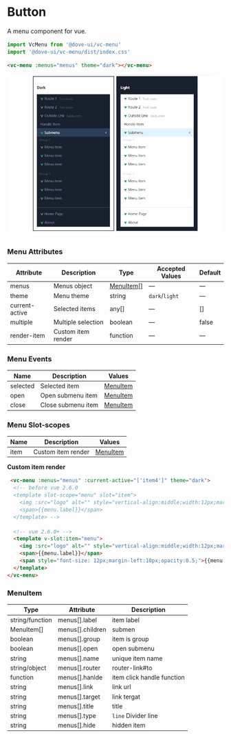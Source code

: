 # Button

A menu component for vue.

```js
import VcMenu from '@dove-ui/vc-menu'
import '@dove-ui/vc-menu/dist/index.css'
```

```html
<vc-menu :menus="menus" theme="dark"></vc-menu>
```

![](screenshot.png)

### Menu Attributes

| Attribute      | Description        | Type                    | Accepted Values | Default |
|----------------|--------------------|-------------------------|-----------------|---------|
| menus          | Menus object       | [MenuItem[]](#MenuItem) | —               | —       |
| theme          | Menu theme         | string                  | `dark`/`light`  | —       |
| current-active | Selected items     | any[]                   | —               | []      |
| multiple       | Multiple selection | boolean                 | —               | false   |
| render-item    | Custom item render | function                | —               | —       |

### Menu Events

| Name     | Description        | Values                |
|----------|--------------------|-----------------------|
| selected | Selected item      | [MenuItem](#MenuItem) |
| open     | Open submenu item  | [MenuItem](#MenuItem) |
| close    | Close submenu item | [MenuItem](#MenuItem) |

### Menu Slot-scopes

| Name | Description        | Values                |
|------|--------------------|-----------------------|
| item | Custom item render | [MenuItem](#MenuItem) |

**Custom item render**

```html
 <vc-menu :menus="menus" :current-active="['item4']" theme="dark">
  <!-- before vue 2.6.0
  <template slot-scope="menu" slot="item">
    <img :src="logo" alt="" style="vertical-align:middle;width:12px;margin-right:5px;">
    <span>{{menu.label}}</span>
  </template> -->

  <!-- vue 2.6.0+ -->
  <template v-slot:item="menu">
    <img :src="logo" alt="" style="vertical-align:middle;width:12px;margin-right:5px;">
    <span>{{menu.label}}</span>
    <span style="font-size: 12px;margin-left:10px;opacity:0.5;">{{menu.description}}</span>
  </template>
</vc-menu>
```

### MenuItem

| Type            | Attribute        | Description                |
|-----------------|------------------|----------------------------|
| string/function | menus[].label    | item label                 |
| MenuItem[]      | menus[].children | submen                     |
| boolean         | menus[].group    | item is group              |
| boolean         | menus[].open     | open submenu               |
| string          | menus[].name     | unique item name           |
| string/object   | menus[].router   | router-link#to             |
| function        | menus[].hanlde   | item click handle function |
| string          | menus[].link     | link url                   |
| string          | menus[].target   | link tergat                |
| string          | menus[].title    | title                      |
| string          | menus[].type     | `line` Divider line        |
| string          | menus[].hide     | hidden item                |

